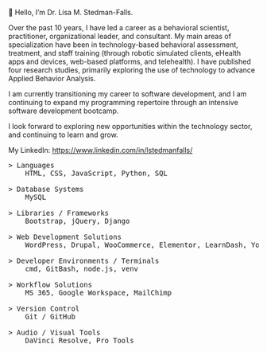 <p>👋 Hello, I’m Dr. Lisa M. Stedman-Falls.</p>
<p> Over the past 10 years, I have led a career as a behavioral scientist, practitioner, organizational leader, and consultant. My main areas of specialization have been in technology-based behavioral assessment, treatment, and staff training (through robotic simulated clients, eHealth apps and devices, web-based platforms, and telehealth). I have published four research studies, primarily exploring the use of technology to advance Applied Behavior Analysis.</p>

<p> I am currently transitioning my career to software development, and I am continuing to expand my programming repertoire through an intensive software development bootcamp.</p>
<p> I look forward to exploring new opportunities within the technology sector, and continuing to learn and grow.</p>

My LinkedIn: https://www.linkedin.com/in/lstedmanfalls/

<pre>
> Languages
    HTML, CSS, JavaScript, Python, SQL

> Database Systems
    MySQL

> Libraries / Frameworks
    Bootstrap, jQuery, Django
    
> Web Development Solutions
    WordPress, Drupal, WooCommerce, Elementor, LearnDash, Yoast SEO, Google Analytics, W3C WCAG Standards

> Developer Environments / Terminals
    cmd, GitBash, node.js, venv

> Workflow Solutions
    MS 365, Google Workspace, MailChimp

> Version Control
    Git / GitHub

> Audio / Visual Tools
    DaVinci Resolve, Pro Tools
</pre>
